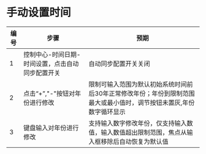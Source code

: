 # 手动设置时间

| 编号 | 步骤                                             | 预期                                                         |
| ---- | ------------------------------------------------ | ------------------------------------------------------------ |
| 1    | 控制中心-时间日期-时间设置，点击自动同步配置开关 | 自动同步配置开关关闭                                         |
| 2    | 点击“+”,"-"按钮对年份进行修改                    | 限制可输入范围为默认初始系统时间前后30年正常修改年份；年份到限制范围最大或最小值时，调节按钮未置灰,年份数字循环显示 |
| 3    | 键盘输入对年份进行修改                           | 支持输入数字修改年份，仅支持输入数值，输入数值超出限制范围，焦点从输入框移除后自动恢复为默认值 |

